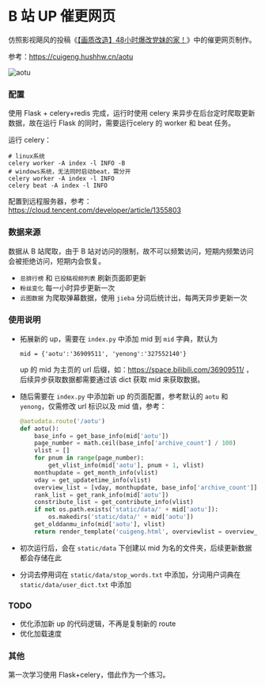 # B 站 UP 催更网页



仿照影视飓风的投稿《[【画质改造】48小时爆改党妹的家！](https://www.bilibili.com/video/BV1pz4y1S7t7)》中的催更网页制作。

参考：https://cuigeng.hushhw.cn/aotu

![aotu](https://github.com/hushhw/cuigeng_bilibili/tree/main/static/img/cuigeng_aotu.png)



### 配置

使用 Flask + celery+redis 完成，运行时使用 celery 来异步在后台定时爬取更新数据，故在运行 Flask 的同时，需要运行celery 的 worker 和 beat 任务。

运行 celery：

```
# linux系统
celery worker -A index -l INFO -B
# windows系统，无法同时启动beat，需分开
celery worker -A index -l INFO
celery beat -A index -l INFO
```

配置到远程服务器，参考：https://cloud.tencent.com/developer/article/1355803



### 数据来源

数据从 B 站爬取，由于 B 站对访问的限制，故不可以频繁访问，短期内频繁访问会被拒绝访问，短期内会恢复。

* `总排行榜` 和 `已投稿视频列表` 刷新页面即更新
* `粉丝变化` 每一小时异步更新一次
* `云图数据` 为爬取弹幕数据，使用 `jieba` 分词后统计出，每两天异步更新一次



### 使用说明

* 拓展新的 up，需要在 `index.py` 中添加 mid 到 `mid` 字典，默认为

  ```
  mid = {'aotu':'36909511', 'yenong':'327552140'}
  ```

  up 的 mid 为主页的 url 后缀，如：https://space.bilibili.com/36909511/ ，后续异步获取数据都需要通过该 dict 获取 mid 来获取数据。

* 随后需要在 `index.py` 中添加新 up 的页面配置，参考默认的 `aotu` 和 `yenong`，仅需修改 url 标识以及 mid 值，参考：

  ```python
  @aotudata.route('/aotu')
  def aotu():
      base_info = get_base_info(mid['aotu'])
      page_number = math.ceil(base_info['archive_count'] / 100)
      vlist = []
      for pnum in range(page_number):
          get_vlist_info(mid['aotu'], pnum + 1, vlist)
      monthupdate = get_month_info(vlist)
      vday = get_updatetime_info(vlist)
      overview_list = [vday, monthupdate, base_info['archive_count']]
      rank_list = get_rank_info(mid['aotu'])
      constribute_list = get_contribute_info(vlist)
      if not os.path.exists('static/data/' + mid['aotu']):
          os.makedirs('static/data/' + mid['aotu'])
      get_olddanmu_info(mid['aotu'], vlist)
      return render_template('cuigeng.html', overviewlist = overview_list, ranklist = rank_list, constributelist = constribute_list)
  ```

* 初次运行后，会在 `static/data` 下创建以 mid 为名的文件夹，后续更新数据都会存储在此

* 分词去停用词在 `static/data/stop_words.txt` 中添加，分词用户词典在 `static/data/user_dict.txt` 中添加



### TODO

* 优化添加新 up 的代码逻辑，不再是复制新的 route
* 优化加载速度



### 其他

第一次学习使用 Flask+celery，借此作为一个练习。



